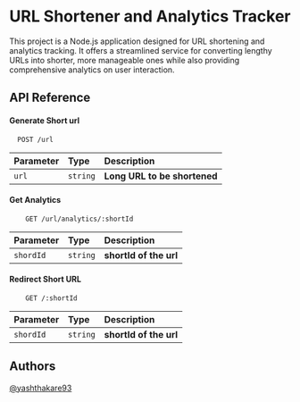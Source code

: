 

# URL Shortener and Analytics Tracker

This project is a Node.js application designed for URL shortening and analytics tracking. It offers a streamlined service for converting lengthy URLs into shorter, more manageable ones while also providing comprehensive analytics on user interaction.
## API Reference

#### Generate Short url

```
  POST /url
```

| Parameter | Type     | Description                |
| :-------- | :------- | :------------------------- |
| `url` | `string` | **Long URL to be shortened**|

#### Get Analytics

```
    GET /url/analytics/:shortId
```

| Parameter | Type     | Description                       |
| :-------- | :------- | :-------------------------------- |
| `shordId`      | `string` | **shortId of the url**|

#### Redirect Short URL

```
    GET /:shortId
```

| Parameter | Type     | Description                       |
| :-------- | :------- | :-------------------------------- |
| `shordId`      | `string` | **shortId of the url**|






## Authors
 [@yashthakare93](https://www.github.com/yashthakare93)

